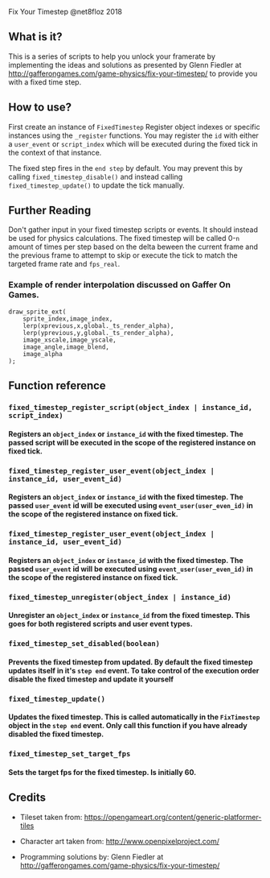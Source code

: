 Fix Your Timestep  @net8floz 2018

## What is it?

This is a series of scripts to help you unlock your framerate by implementing the ideas 
and solutions as presented by Glenn Fiedler at http://gafferongames.com/game-physics/fix-your-timestep/ to 
provide you with a fixed time step.


## How to use?
First create an instance of `FixedTimestep`
Register object indexes or specific instances using the `_register` functions. You may register the `id` with either a `user_event` or `script_index` which will be executed during the fixed tick in the context of that instance.

The fixed step fires in the `end step` by default. You may prevent this by calling `fixed_timestep_disable()` and instead calling `fixed_timestep_update()` to update the tick manually.

## Further Reading 
Don't gather input in your fixed timestep scripts or events. It should instead be used for physics calculations. The fixed timestep will be called 0-`n` amount of times per step based on the delta beween the current frame and the previous frame to attempt to skip or execute the tick to match the targeted frame rate and `fps_real`. 


### Example of render interpolation discussed on Gaffer On Games.
```
draw_sprite_ext(
	sprite_index,image_index,
	lerp(xprevious,x,global._ts_render_alpha),
	lerp(yprevious,y,global._ts_render_alpha),
	image_xscale,image_yscale,
	image_angle,image_blend,
	image_alpha
); 
```



## Function reference

### `fixed_timestep_register_script(object_index | instance_id, script_index)`
#### Registers an `object_index` or `instance_id` with the fixed timestep. The passed script will be executed in the scope of the registered instance on fixed tick. 

### `fixed_timestep_register_user_event(object_index | instance_id, user_event_id)`
#### Registers an `object_index` or `instance_id` with the fixed timestep. The passed `user_event` id  will be executed using `event_user(user_even_id)` in the scope of the registered instance on fixed tick. 

### `fixed_timestep_register_user_event(object_index | instance_id, user_event_id)`
#### Registers an `object_index` or `instance_id` with the fixed timestep. The passed `user_event` id  will be executed using `event_user(user_even_id)` in the scope of the registered instance on fixed tick. 

### `fixed_timestep_unregister(object_index | instance_id)`
#### Unregister an `object_index` or `instance_id` from the fixed timestep. This goes for both registered scripts and user event types.

### `fixed_timestep_set_disabled(boolean)`
#### Prevents the fixed timestep from updated. By default the fixed timestep updates itself in it's `step end` event. To take control of the execution order disable the fixed timestep and update it yourself

### `fixed_timestep_update()`
#### Updates the fixed timestep. This is called automatically in the `FixTimestep` object in the `step end` event. Only call this function if you have already disabled the fixed timestep.

### `fixed_timestep_set_target_fps`
#### Sets the target fps for the fixed timestep. Is initially 60.




## Credits

 - Tileset taken from:
https://opengameart.org/content/generic-platformer-tiles

 - Character art taken from:
http://www.openpixelproject.com/

 - Programming solutions by:
Glenn Fiedler at http://gafferongames.com/game-physics/fix-your-timestep/
